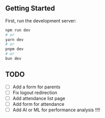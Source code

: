 ## Getting Started

First, run the development server:

```bash
npm run dev
# or
yarn dev
# or
pnpm dev
# or
bun dev
```

## TODO

- [ ] Add a form for parents
- [ ] Fix logout redirection
- [ ] Add attendance list page
- [ ] Add form for attendance
- [ ] Add AI or ML for performance analysis !!!!
